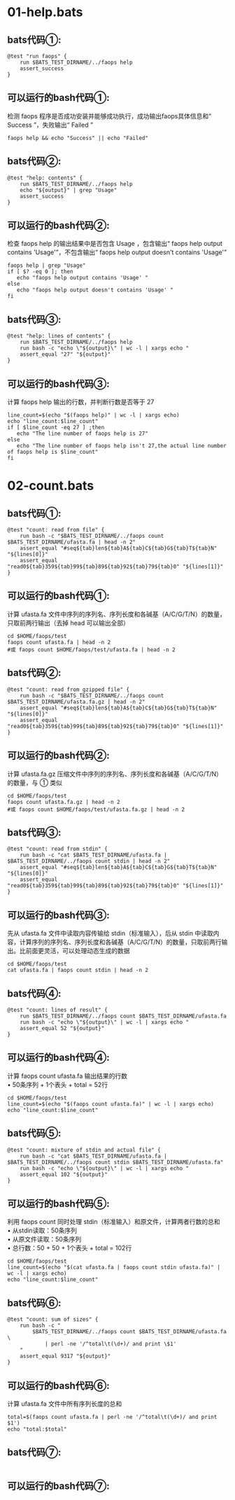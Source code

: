 # 01-help.bats  
## bats代码①:  
```
@test "run faops" {  
    run $BATS_TEST_DIRNAME/../faops help  
    assert_success  
}  
```
## 可以运行的bash代码①:
检测 faops 程序是否成功安装并能够成功执行，成功输出faops具体信息和“ Success ”，失败输出“ Failed ”
```
faops help && echo "Success" || echo "Failed"
```
## bats代码②:  
```
@test "help: contents" {
    run $BATS_TEST_DIRNAME/../faops help
    echo "${output}" | grep "Usage"
    assert_success
}
```
## 可以运行的bash代码②:  
检查 faops help 的输出结果中是否包含 Usage ，包含输出“ faops help output contains 'Usage'”，不包含输出“ faops help output doesn't contains 'Usage'”  
```
faops help | grep "Usage"
if [ $? -eq 0 ]; then  
   echo "faops help output contains 'Usage' "
else
   echo "faops help output doesn't contains 'Usage' "
fi  
```
## bats代码③:  
```
@test "help: lines of contents" {
    run $BATS_TEST_DIRNAME/../faops help
    run bash -c "echo \"${output}\" | wc -l | xargs echo "
    assert_equal "27" "${output}"
}
```
## 可以运行的bash代码③:  
计算 faops help 输出的行数，并判断行数是否等于 27  
```
line_count=$(echo "$(faops help)" | wc -l | xargs echo)
echo "line_count:$line_count"
if [ $line_count -eq 27 ] ;then
   echo "The line number of faops help is 27"
else
   echo "The line number of faops help isn't 27,the actual line number of faops help is $line_count"
fi
```
# 02-count.bats  
## bats代码①:  
```
@test "count: read from file" {
    run bash -c "$BATS_TEST_DIRNAME/../faops count $BATS_TEST_DIRNAME/ufasta.fa | head -n 2"
    assert_equal "#seq${tab}len${tab}A${tab}C${tab}G${tab}T${tab}N" "${lines[0]}"
    assert_equal "read0${tab}359${tab}99${tab}89${tab}92${tab}79${tab}0" "${lines[1]}"
}  
```
## 可以运行的bash代码①:  
计算 ufasta.fa 文件中序列的序列名、序列长度和各碱基（A/C/G/T/N）的数量，只取前两行输出（去掉 head 可以输出全部）
```
cd $HOME/faops/test
faops count ufasta.fa | head -n 2
#或 faops count $HOME/faops/test/ufasta.fa | head -n 2
```
## bats代码②: 
```
@test "count: read from gzipped file" {
    run bash -c "$BATS_TEST_DIRNAME/../faops count $BATS_TEST_DIRNAME/ufasta.fa.gz | head -n 2"
    assert_equal "#seq${tab}len${tab}A${tab}C${tab}G${tab}T${tab}N" "${lines[0]}"
    assert_equal "read0${tab}359${tab}99${tab}89${tab}92${tab}79${tab}0" "${lines[1]}"
}
```
## 可以运行的bash代码②:
计算 ufasta.fa.gz 压缩文件中序列的序列名、序列长度和各碱基（A/C/G/T/N）的数量，与 ① 类似
```
cd $HOME/faops/test
faops count ufasta.fa.gz | head -n 2
#或 faops count $HOME/faops/test/ufasta.fa.gz | head -n 2
```
## bats代码③:
```
@test "count: read from stdin" {
    run bash -c "cat $BATS_TEST_DIRNAME/ufasta.fa | $BATS_TEST_DIRNAME/../faops count stdin | head -n 2"
    assert_equal "#seq${tab}len${tab}A${tab}C${tab}G${tab}T${tab}N" "${lines[0]}"
    assert_equal "read0${tab}359${tab}99${tab}89${tab}92${tab}79${tab}0" "${lines[1]}"
}
```
## 可以运行的bash代码③:
先从 ufasta.fa 文件中读取内容传输给 stdin（标准输入），后从 stdin 中读取内容，计算序列的序列名、序列长度和各碱基（A/C/G/T/N）的数量，只取前两行输出。比前面更灵活，可以处理动态生成的数据
```
cd $HOME/faops/test
cat ufasta.fa | faops count stdin | head -n 2
```
## bats代码④:
```
@test "count: lines of result" {
    run $BATS_TEST_DIRNAME/../faops count $BATS_TEST_DIRNAME/ufasta.fa
    run bash -c "echo \"${output}\" | wc -l | xargs echo "
    assert_equal 52 "${output}"
}
```
## 可以运行的bash代码④:
计算 faops count ufasta.fa 输出结果的行数  
• 50条序列 + 1个表头 + total = 52行
```
cd $HOME/faops/test
line_count=$(echo "$(faops count ufasta.fa)" | wc -l | xargs echo)
echo "line_count:$line_count"
```
## bats代码⑤:
```
@test "count: mixture of stdin and actual file" {
    run bash -c "cat $BATS_TEST_DIRNAME/ufasta.fa | $BATS_TEST_DIRNAME/../faops count stdin $BATS_TEST_DIRNAME/ufasta.fa"
    run bash -c "echo \"${output}\" | wc -l | xargs echo "
    assert_equal 102 "${output}"
}
```
## 可以运行的bash代码⑤:
利用 faops count 同时处理 stdin（标准输入）和原文件，计算两者行数的总和  
• 从stdin读取：50条序列  
• 从原文件读取：50条序列  
• 总行数：50 + 50 + 1个表头 + total = 102行  
```
cd $HOME/faops/test
line_count=$(echo "$(cat ufasta.fa | faops count stdin ufasta.fa)" | wc -l | xargs echo)
echo "line_count:$line_count"
```
## bats代码⑥:
```
@test "count: sum of sizes" {
    run bash -c "
        $BATS_TEST_DIRNAME/../faops count $BATS_TEST_DIRNAME/ufasta.fa \
            | perl -ne '/^total\t(\d+)/ and print \$1'
    "
    assert_equal 9317 "${output}"
}
```
## 可以运行的bash代码⑥:
计算 ufasta.fa 文件中所有序列长度的总和  
```
total=$(faops count ufasta.fa | perl -ne '/^total\t(\d+)/ and print $1')
echo "total:$total"
```
## bats代码⑦:
```

```
## 可以运行的bash代码⑦:
